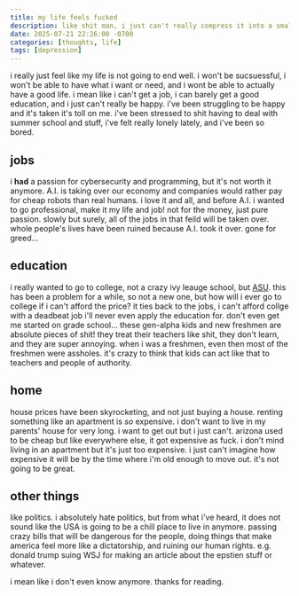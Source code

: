 ```yaml
---
title: my life feels fucked
description: like shit man, i just can't really compress it into a small sentence. i am screwed.
date: 2025-07-21 22:26:00 -0700
categories: [thoughts, life]
tags: [depression]
---
```


i really just feel like my life is not going to end well. i won't be sucsuessful, i won't be able to have what i want or need, and i wont be able to actually have a good life. i mean like i can't get a job, i can barely get a good education, and i just can't really be happy. i've been struggling to be happy and it's taken it's toll on me. i've been stressed to shit having to deal with summer school and stuff, i've felt really lonely lately, and i've been so bored.

## jobs

i **had** a passion for cybersecurity and programming, but it's not worth it anymore. A.I. is taking over our economy and companies would rather pay for cheap robots than real humans. i love it and all, and before A.I. i wanted to go professional, make it my life and job! not for the money, just pure passion. slowly but surely, all of the jobs in that feild will be taken over. whole people's lives have been ruined because A.I. took it over. gone for greed...

## education

i really wanted to go to college, not a crazy ivy leauge school, but [ASU](https://www.asu.edu/). this has been a problem for a while, so not a new one, but how will i ever go to college if i can't afford the price? it ties back to the jobs, i can't afford collge with a deadbeat job i'll never even apply the education for.
don't even get me started on grade school... these gen-alpha kids and new freshmen are absolute pieces of shit! they treat their teachers like shit, they don't learn, and they are super annoying. when i was a freshmen, even then most of the freshmen were assholes. it's crazy to think that kids can act like that to teachers and people of authority.

## home

house prices have been skyrocketing, and not just buying a house. renting something like an apartment is _so_ expensive. i don't want to live in my parents' house for very long. i want to get out but i just can't. arizona used to be cheap but like everywhere else, it got expensive as fuck. i don't mind living in an apartment but it's just too expensive. i just can't imagine how expensive it will be by the time where i'm old enough to move out. it's not going to be great.

## other things

like politics. i absolutely hate politics, but from what i've heard, it does not sound like the USA is going to be a chill place to live in anymore. passing crazy bills that will be dangerous for the people, doing things that make america feel more like a dictatorship, and ruining our human rights. e.g. donald trump suing WSJ for making an article about the epstien stuff or whatever.

i mean like i don't even know anymore. thanks for reading.

